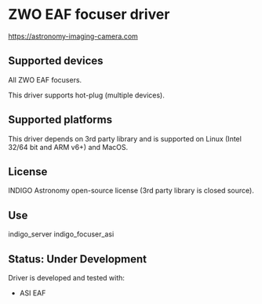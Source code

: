 # ZWO EAF focuser driver

https://astronomy-imaging-camera.com

## Supported devices

All ZWO EAF focusers.

This driver supports hot-plug (multiple devices).

## Supported platforms

This driver depends on 3rd party library and is supported on Linux (Intel 32/64 bit and ARM v6+) and MacOS.

## License

INDIGO Astronomy open-source license (3rd party library is closed source).

## Use

indigo_server indigo_focuser_asi

## Status: Under Development

Driver is developed and tested with:
* ASI EAF

